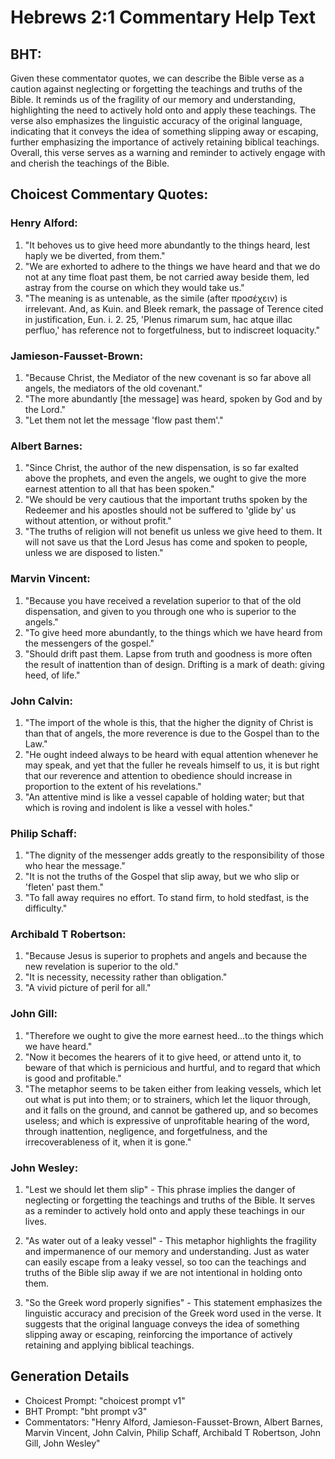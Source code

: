 # Hebrews 2:1 Commentary Help Text

## BHT:
Given these commentator quotes, we can describe the Bible verse as a caution against neglecting or forgetting the teachings and truths of the Bible. It reminds us of the fragility of our memory and understanding, highlighting the need to actively hold onto and apply these teachings. The verse also emphasizes the linguistic accuracy of the original language, indicating that it conveys the idea of something slipping away or escaping, further emphasizing the importance of actively retaining biblical teachings. Overall, this verse serves as a warning and reminder to actively engage with and cherish the teachings of the Bible.

## Choicest Commentary Quotes:
### Henry Alford:
1. "It behoves us to give heed more abundantly to the things heard, lest haply we be diverted, from them."
2. "We are exhorted to adhere to the things we have heard and that we do not at any time float past them, be not carried away beside them, led astray from the course on which they would take us."
3. "The meaning is as untenable, as the simile (after προσέχειν) is irrelevant. And, as Kuin. and Bleek remark, the passage of Terence cited in justification, Eun. i. 2. 25, 'Plenus rimarum sum, hac atque illac perfluo,' has reference not to forgetfulness, but to indiscreet loquacity."

### Jamieson-Fausset-Brown:
1. "Because Christ, the Mediator of the new covenant is so far above all angels, the mediators of the old covenant."
2. "The more abundantly [the message] was heard, spoken by God and by the Lord."
3. "Let them not let the message 'flow past them'."

### Albert Barnes:
1. "Since Christ, the author of the new dispensation, is so far exalted above the prophets, and even the angels, we ought to give the more earnest attention to all that has been spoken."
2. "We should be very cautious that the important truths spoken by the Redeemer and his apostles should not be suffered to 'glide by' us without attention, or without profit."
3. "The truths of religion will not benefit us unless we give heed to them. It will not save us that the Lord Jesus has come and spoken to people, unless we are disposed to listen."

### Marvin Vincent:
1. "Because you have received a revelation superior to that of the old dispensation, and given to you through one who is superior to the angels." 
2. "To give heed more abundantly, to the things which we have heard from the messengers of the gospel." 
3. "Should drift past them. Lapse from truth and goodness is more often the result of inattention than of design. Drifting is a mark of death: giving heed, of life."

### John Calvin:
1. "The import of the whole is this, that the higher the dignity of Christ is than that of angels, the more reverence is due to the Gospel than to the Law."
2. "He ought indeed always to be heard with equal attention whenever he may speak, and yet that the fuller he reveals himself to us, it is but right that our reverence and attention to obedience should increase in proportion to the extent of his revelations."
3. "An attentive mind is like a vessel capable of holding water; but that which is roving and indolent is like a vessel with holes."

### Philip Schaff:
1. "The dignity of the messenger adds greatly to the responsibility of those who hear the message."
2. "It is not the truths of the Gospel that slip away, but we who slip or 'fleten' past them."
3. "To fall away requires no effort. To stand firm, to hold stedfast, is the difficulty."

### Archibald T Robertson:
1. "Because Jesus is superior to prophets and angels and because the new revelation is superior to the old."
2. "It is necessity, necessity rather than obligation."
3. "A vivid picture of peril for all."

### John Gill:
1. "Therefore we ought to give the more earnest heed...to the things which we have heard." 
2. "Now it becomes the hearers of it to give heed, or attend unto it, to beware of that which is pernicious and hurtful, and to regard that which is good and profitable."
3. "The metaphor seems to be taken either from leaking vessels, which let out what is put into them; or to strainers, which let the liquor through, and it falls on the ground, and cannot be gathered up, and so becomes useless; and which is expressive of unprofitable hearing of the word, through inattention, negligence, and forgetfulness, and the irrecoverableness of it, when it is gone."

### John Wesley:
1. "Lest we should let them slip" - This phrase implies the danger of neglecting or forgetting the teachings and truths of the Bible. It serves as a reminder to actively hold onto and apply these teachings in our lives.

2. "As water out of a leaky vessel" - This metaphor highlights the fragility and impermanence of our memory and understanding. Just as water can easily escape from a leaky vessel, so too can the teachings and truths of the Bible slip away if we are not intentional in holding onto them.

3. "So the Greek word properly signifies" - This statement emphasizes the linguistic accuracy and precision of the Greek word used in the verse. It suggests that the original language conveys the idea of something slipping away or escaping, reinforcing the importance of actively retaining and applying biblical teachings.


## Generation Details
- Choicest Prompt: "choicest prompt v1"
- BHT Prompt: "bht prompt v3"
- Commentators: "Henry Alford, Jamieson-Fausset-Brown, Albert Barnes, Marvin Vincent, John Calvin, Philip Schaff, Archibald T Robertson, John Gill, John Wesley"
